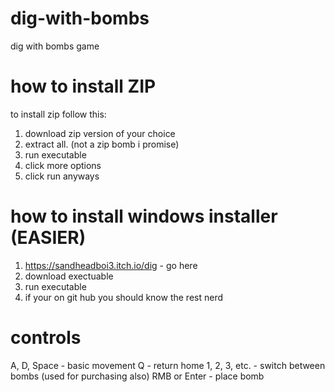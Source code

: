 # dig-with-bombs
dig with bombs game

# how to install ZIP

to install zip follow this:
1. download zip version of your choice
2. extract all. (not a zip bomb i promise)
3. run executable
4. click more options
5. click run anyways

# how to install windows installer (EASIER)

1. https://sandheadboi3.itch.io/dig - go here
2. download exectuable
3. run executable
4. if your on git hub you should know the rest nerd

# controls

A, D, Space - basic movement
Q - return home
1, 2, 3, etc. - switch between bombs (used for purchasing also)
RMB or Enter - place bomb
